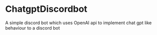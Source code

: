 # ChatgptDiscordbot
A simple discord bot which uses OpenAI api to implement chat gpt like behaviour to a discord bot
